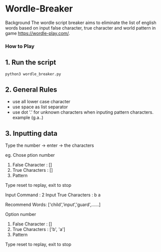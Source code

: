# Wordle-Breaker

Background
The wordle script breaker aims to eliminate the list of english words based on input false character, true character and world pattern in game https://wordle-play.com/.

### How to Play
## 1. Run the script
```sh
python3 wordle_breaker.py
```

## 2. General Rules
- use all lower case character
- use space as list separator
- use dot '.' for unknown characters when inputing pattern characters. example (g.a..)

## 3. Inputting data
Type the number -> enter -> the characters

eg.
Chose ption number
1. False Character : []
2. True Characters : []
3. Pattern

Type reset to replay, exit to stop

Input Command : 2
Input True Characters : b a

Recommend Words:
['child','input','guard',......]

Option number
1. False Character : []
2. True Characters : ['b', 'a']
3. Pattern

Type reset to replay, exit to stop
